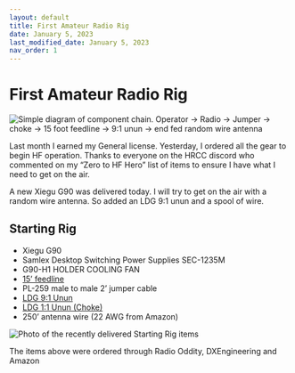 ```yaml
---
layout: default
title: First Amateur Radio Rig
date: January 5, 2023
last_modified_date: January 5, 2023 
nav_order: 1
---
```

# First Amateur Radio Rig

![Simple diagram of component chain. Operator -> Radio -> Jumper -> choke -> 15 foot feedline -> 9:1 unun -> end fed random wire antenna](first_rig_diagram.png "Component Chain")

Last month I earned my General license. Yesterday, I ordered all the gear to begin HF operation. Thanks to everyone on the HRCC discord who commented on my “Zero to HF Hero” list of items to ensure I have what I need to get on the air.


A new Xiegu G90 was delivered today. I will try to get on the air with a random wire antenna. So added an LDG 9:1 unun and a spool of wire. 

## Starting Rig
 - Xiegu G90
 - Samlex Desktop Switching Power Supplies SEC-1235M
 - G90-H1 HOLDER COOLING FAN
 - [15’ feedline](https://www.dxengineering.com/parts/dxe-8xdx015)
 - PL-259 male to male 2’ jumper cable
 - [LDG 9:1 Unun](https://www.dxengineering.com/parts/ldg-ru-9-1)
 - [LDG 1:1 Unun (Choke)](https://www.dxengineering.com/parts/ldg-ru-1-1)
 - 250’ antenna wire (22 AWG from Amazon)

![Photo of the recently delivered Starting Rig items](shipped_radio_and_gear.png "Recently delivered items")

The items above were ordered through Radio Oddity, DXEngineering and Amazon



